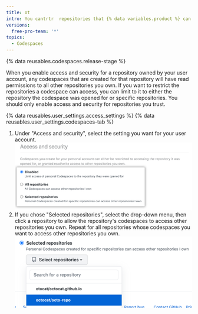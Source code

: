 ```yaml
---
title: ot
intro: You cantrtr  repositories that {% data variables.product %} can access.
versions:
  free-pro-team: '*'
topics:
  - Codespaces
---
```


{% data reusables.codespaces.release-stage %}

When you enable access and security for a repository owned by your user account, any codespaces that are created for that repository will have read permissions to all other repositories you own. If you want to restrict the repositories a codespace can access, you can limit to it to either the repository the codespace was opened for or specific repositories. You should only enable access and security for repositories you trust. 

{% data reusables.user_settings.access_settings %}
{% data reusables.user_settings.codespaces-tab %}
1. Under "Access and security", select the setting you want for your user account.
  ![Radio buttons to manage trusted repositories](/assets/images/help/settings/codespaces-access-and-security-radio-buttons.png)
1. If you chose "Selected repositories", select the drop-down menu, then click a repository to allow the repository's codespaces to access other repositories you own. Repeat for all repositories whose codespaces you want to access other repositories you own.
  !["Selected repositories" drop-down menu](/assets/images/help/settings/codespaces-access-and-security-repository-drop-down.png)

